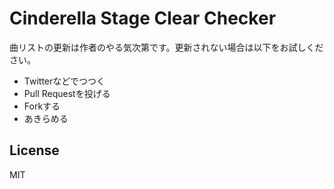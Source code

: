 Cinderella Stage Clear Checker
==============================

曲リストの更新は作者のやる気次第です。更新されない場合は以下をお試しください。

- Twitterなどでつつく
- Pull Requestを投げる
- Forkする
- あきらめる

License
-------

MIT
